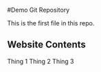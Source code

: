 #Demo Git Repository

This is the first file in this repo.

## Website Contents

Thing 1
Thing 2
Thing 3

